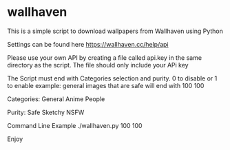 # wallhaven
This is a simple script to download wallpapers from Wallhaven using Python

Settings can be found here https://wallhaven.cc/help/api

Please use your own API by creating a file called api.key in the same directory as the script.
The file should only include your APi key

The Script must end with Categories selection and purity. 0 to disable or 1 to enable
example: 
general images that are safe will end with 100 100 

Categories: General Anime People

Purity: Safe Sketchy NSFW

Command Line Example
./wallhaven.py 100 100 

Enjoy